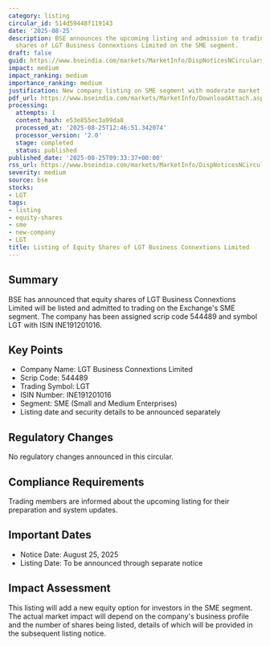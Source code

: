 ```yaml
---
category: listing
circular_id: 514d59448f119143
date: '2025-08-25'
description: BSE announces the upcoming listing and admission to trading of equity
  shares of LGT Business Connextions Limited on the SME segment.
draft: false
guid: https://www.bseindia.com/markets/MarketInfo/DispNoticesNCirculars.aspx?Noticeid={D13292F1-A926-484B-98E0-999A72A9FAAA}&noticeno=20250825-15&dt=08/25/2025&icount=15&totcount=37&flag=0
impact: medium
impact_ranking: medium
importance_ranking: medium
justification: New company listing on SME segment with moderate market impact
pdf_url: https://www.bseindia.com/markets/MarketInfo/DownloadAttach.aspx?id=20250825-15&attachedId=
processing:
  attempts: 1
  content_hash: e53e855ec3a99da8
  processed_at: '2025-08-25T12:46:51.342074'
  processor_version: '2.0'
  stage: completed
  status: published
published_date: '2025-08-25T09:33:37+00:00'
rss_url: https://www.bseindia.com/markets/MarketInfo/DispNoticesNCirculars.aspx?Noticeid={D13292F1-A926-484B-98E0-999A72A9FAAA}&noticeno=20250825-15&dt=08/25/2025&icount=15&totcount=37&flag=0
severity: medium
source: bse
stocks:
- LGT
tags:
- listing
- equity-shares
- sme
- new-company
- LGT
title: Listing of Equity Shares of LGT Business Connextions Limited
---
```


## Summary

BSE has announced that equity shares of LGT Business Connextions Limited will be listed and admitted to trading on the Exchange's SME segment. The company has been assigned scrip code 544489 and symbol LGT with ISIN INE191201016.

## Key Points

- Company Name: LGT Business Connextions Limited
- Scrip Code: 544489
- Trading Symbol: LGT
- ISIN Number: INE191201016
- Segment: SME (Small and Medium Enterprises)
- Listing date and security details to be announced separately

## Regulatory Changes

No regulatory changes announced in this circular.

## Compliance Requirements

Trading members are informed about the upcoming listing for their preparation and system updates.

## Important Dates

- Notice Date: August 25, 2025
- Listing Date: To be announced through separate notice

## Impact Assessment

This listing will add a new equity option for investors in the SME segment. The actual market impact will depend on the company's business profile and the number of shares being listed, details of which will be provided in the subsequent listing notice.
